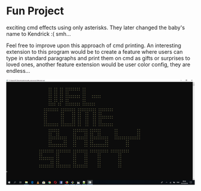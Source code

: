 # Fun Project
exciting cmd effects using only asterisks. They later changed the baby's name to Kendrick :( smh...

<p>Feel free to improve upon this approach of cmd printing. An interesting extension to this program would be to create a feature
where users can type in standard paragraphs and print them on cmd as gifts or surprises to loved ones, another feature extension would be user 
color config, they are endless...</p>

![testing](https://github.com/MbuthiaWaKihara/CMDgift/blob/master/images/Screenshot%20(99).png)
